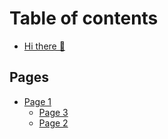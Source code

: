 # Table of contents

* [Hi there 👋](README.md)

## Pages

* [Page 1](pages/page-1/README.md)
  * [Page 3](pages/page-1/page-3.md)
  * [Page 2](pages/page-1/page-2.md)
